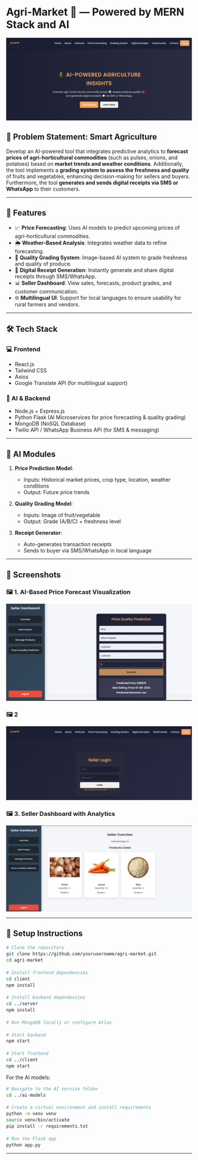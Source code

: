 # Agri-Market 🌾 — Powered by MERN Stack and AI

![Agri Market Banner](demo/img1.png)

## 🌱 Problem Statement: Smart Agriculture

Develop an AI-powered tool that integrates predictive analytics to **forecast prices of agri-horticultural commodities** (such as pulses, onions, and potatoes) based on **market trends and weather conditions**. Additionally, the tool implements a **grading system to assess the freshness and quality** of fruits and vegetables, enhancing decision-making for sellers and buyers. Furthermore, the tool **generates and sends digital receipts via SMS or WhatsApp** to their customers.

---

## 🚀 Features

- 📈 **Price Forecasting**: Uses AI models to predict upcoming prices of agri-horticultural commodities.
- 🌦️ **Weather-Based Analysis**: Integrates weather data to refine forecasting.
- 🍕 **Quality Grading System**: Image-based AI system to grade freshness and quality of produce.
- 🗾 **Digital Receipt Generation**: Instantly generate and share digital receipts through SMS/WhatsApp.
- 📊 **Seller Dashboard**: View sales, forecasts, product grades, and customer communication.
- 🌐 **Multilingual UI**: Support for local languages to ensure usability for rural farmers and vendors.

---

## 🛠️ Tech Stack

### 💻 Frontend
- React.js
- Tailwind CSS
- Axios
- Google Translate API (for multilingual support)

### 🧠 AI & Backend
- Node.js + Express.js
- Python Flask (AI Microservices for price forecasting & quality grading)
- MongoDB (NoSQL Database)
- Twilio API / WhatsApp Business API (for SMS & messaging)

---

## 🧠 AI Modules

1. **Price Prediction Model**:  
   - Inputs: Historical market prices, crop type, location, weather conditions  
   - Output: Future price trends

2. **Quality Grading Model**:  
   - Inputs: Image of fruit/vegetable  
   - Output: Grade (A/B/C) + freshness level

3. **Receipt Generator**:  
   - Auto-generates transaction receipts  
   - Sends to buyer via SMS/WhatsApp in local language

---

## 📸 Screenshots

### 🖼️ 1. AI-Based Price Forecast Visualization
![Price Prediction](demo/img4.png)

### 🖼️ 2
![Grading System](demo/img2.png)

### 🖼️ 3. Seller Dashboard with Analytics
![Dashboard](demo/img3.png)


---

## 🧪 Setup Instructions

```bash
# Clone the repository
git clone https://github.com/yourusername/agri-market.git
cd agri-market

# Install frontend dependencies
cd client
npm install

# Install backend dependencies
cd ../server
npm install

# Run MongoDB locally or configure Atlas

# Start backend
npm start

# Start frontend
cd ../client
npm start
```

For the AI models:
```bash
# Navigate to the AI service folder
cd ../ai-models

# Create a virtual environment and install requirements
python -m venv venv
source venv/bin/activate
pip install -r requirements.txt

# Run the Flask app
python app.py
```

---


